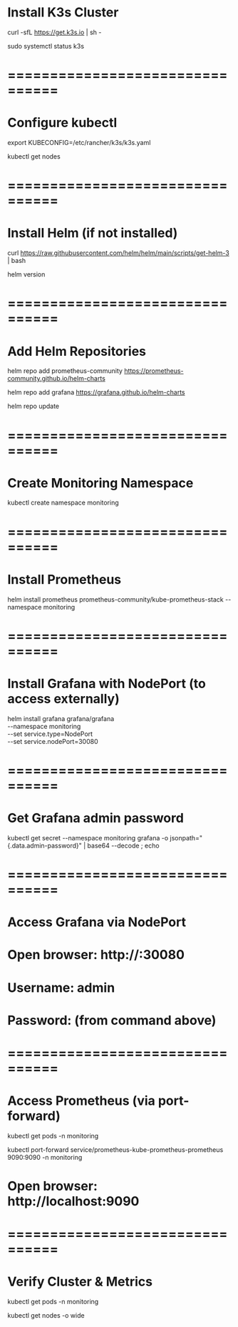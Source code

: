 # Install K3s Cluster

curl -sfL https://get.k3s.io | sh -

sudo systemctl status k3s

# ================================
# Configure kubectl

export KUBECONFIG=/etc/rancher/k3s/k3s.yaml

kubectl get nodes

# ================================
# Install Helm (if not installed)

curl https://raw.githubusercontent.com/helm/helm/main/scripts/get-helm-3 | bash

helm version

# ================================
# Add Helm Repositories

helm repo add prometheus-community https://prometheus-community.github.io/helm-charts

helm repo add grafana https://grafana.github.io/helm-charts

helm repo update

# ================================
# Create Monitoring Namespace

kubectl create namespace monitoring

# ================================
# Install Prometheus

helm install prometheus prometheus-community/kube-prometheus-stack --namespace monitoring

# ================================
# Install Grafana with NodePort (to access externally)

helm install grafana grafana/grafana \
  --namespace monitoring \
  --set service.type=NodePort \
  --set service.nodePort=30080

# ================================
# Get Grafana admin password

kubectl get secret --namespace monitoring grafana -o jsonpath="{.data.admin-password}" | base64 --decode ; echo

# ================================
# Access Grafana via NodePort

# Open browser: http://<NODE-IP>:30080
# Username: admin
# Password: (from command above)

# ================================
# Access Prometheus (via port-forward)

kubectl get pods -n monitoring

kubectl port-forward service/prometheus-kube-prometheus-prometheus 9090:9090 -n monitoring

# Open browser: http://localhost:9090

# ================================
# Verify Cluster & Metrics

kubectl get pods -n monitoring

kubectl get nodes -o wide
